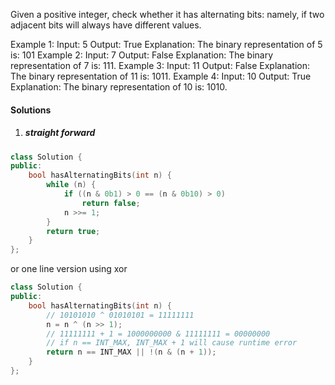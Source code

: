 Given a positive integer, check whether it has alternating bits: namely, if two adjacent bits will always have different values.

Example 1:
Input: 5
Output: True
Explanation:
The binary representation of 5 is: 101
Example 2:
Input: 7
Output: False
Explanation:
The binary representation of 7 is: 111.
Example 3:
Input: 11
Output: False
Explanation:
The binary representation of 11 is: 1011.
Example 4:
Input: 10
Output: True
Explanation:
The binary representation of 10 is: 1010.

#### Solutions

1. ##### straight forward

```c++
class Solution {
public:
    bool hasAlternatingBits(int n) {
        while (n) {
            if ((n & 0b1) > 0 == (n & 0b10) > 0)
                return false;
            n >>= 1;
        }
        return true;
    }
};
```

or one line version using xor

```c++
class Solution {
public:
    bool hasAlternatingBits(int n) {
        // 10101010 ^ 01010101 = 11111111
        n = n ^ (n >> 1);
        // 11111111 + 1 = 1000000000 & 11111111 = 00000000 
        // if n == INT_MAX, INT_MAX + 1 will cause runtime error
        return n == INT_MAX || !(n & (n + 1));
    }
};
```